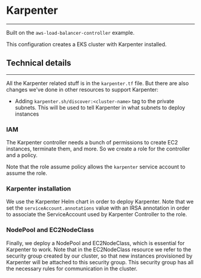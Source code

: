 # Karpenter
---

Built on the `aws-load-balancer-controller` example.

This configuration creates a EKS cluster with Karpenter installed.

## Technical details
---

All the Karpenter related stuff is in the `karpenter.tf` file.
But there are also changes we've done in other resources to support Karpenter:
* Adding `karpenter.sh/discover:<cluster-name>` tag to the private subnets. This will be used to tell Karpenter in what subnets to deploy instances


### IAM

The Karpenter controller needs a bunch of permissions to create EC2 instances, terminate them, and more. So 
we create a role for the controller and a policy.

Note that the role assume policy allows the `karpenter` service account to assume the role.

### Karpenter installation

We use the Karpenter Helm chart in order to deploy Karpenter.
Note that we set the `serviceAccount.annotations` value with an IRSA annotation in order to associate the ServiceAccount used
 by Karpenter Controller to the role. 

### NodePool and EC2NodeClass

Finally, we deploy a NodePool and EC2NodeClass, which is essential for Karpenter to work.
Note that in the EC2NodeClass resource we refer to the security group created by our cluster, so that new instances provisioned 
by Karpenter will be attached to this security group. This security group has all the necessary rules for communication in the cluster. 
